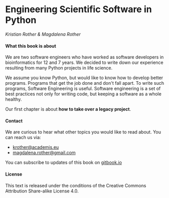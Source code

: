 
# Engineering Scientific Software in Python

*Kristian Rother & Magdalena Rother*

#### What this book is about

We are two software engineers who have worked as software developers in bioinformatics for 12 and 7 years. We decided to write down our experience resulting from many Python projects in life science.

We assume you know Python, but would like to know how to develop better programs. Programs that get the job done and don't fall apart. To write such programs, Software Engineering is useful. Software engineering is a set of best practices not only for writing code, but keeping a software as a whole healthy.

Our first chapter is about **how to take over a legacy project**.

#### Contact
We are curious to hear what other topics you would like to read about. You can reach us via:
* [krother@academis.eu](krother@academis.eu)
* [magdalena.rother@gmail.com](magdalena.rother@gmail.com)

You can subscribe to updates of this book on [gitbook.io](https://www.gitbook.io/book/krother/scientific-software-engineering-in-python)

#### License
This text is released under the conditions of the Creative Commons Attribution Share-alike License 4.0.
